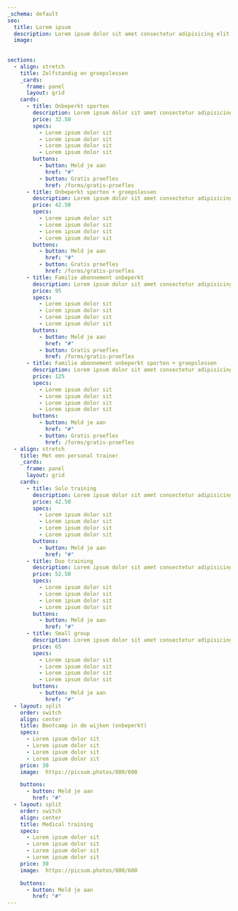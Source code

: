 ```yaml
---
_schema: default
seo:
  title: Lorem ipsum
  description: Lorem ipsum dolor sit amet consectetur adipisicing elit. Quisquam, quos.
  image:
  
    
sections:
  - align: stretch
    title: Zelfstandig en groepslessen
    _cards:
      frame: panel
      layout: grid
    cards:
      - title: Onbeperkt sporten
        description: Lorem ipsum dolor sit amet consectetur adipisicing elit. Quisquam, quos.
        price: 32.50
        specs:
          - Lorem ipsum dolor sit
          - Lorem ipsum dolor sit
          - Lorem ipsum dolor sit
          - Lorem ipsum dolor sit
        buttons:
          - button: Meld je aan
            href: "#"
          - button: Gratis proefles
            href: /forms/gratis-proefles
      - title: Onbeperkt sporten + groepslessen
        description: Lorem ipsum dolor sit amet consectetur adipisicing elit. Quisquam, quos.
        price: 42.50
        specs:
          - Lorem ipsum dolor sit
          - Lorem ipsum dolor sit
          - Lorem ipsum dolor sit
          - Lorem ipsum dolor sit
        buttons:
          - button: Meld je aan
            href: "#"
          - button: Gratis proefles
            href: /forms/gratis-proefles
      - title: Familie abonnement onbeperkt
        description: Lorem ipsum dolor sit amet consectetur adipisicing elit. Quisquam, quos.
        price: 95
        specs:
          - Lorem ipsum dolor sit
          - Lorem ipsum dolor sit
          - Lorem ipsum dolor sit
          - Lorem ipsum dolor sit
        buttons:
          - button: Meld je aan
            href: "#"
          - button: Gratis proefles
            href: /forms/gratis-proefles
      - title: Familie abonnement onbeperkt sporten + groepslessen
        description: Lorem ipsum dolor sit amet consectetur adipisicing elit. Quisquam, quos.
        price: 125
        specs:
          - Lorem ipsum dolor sit
          - Lorem ipsum dolor sit
          - Lorem ipsum dolor sit
          - Lorem ipsum dolor sit
        buttons:
          - button: Meld je aan
            href: "#"
          - button: Gratis proefles
            href: /forms/gratis-proefles
  - align: stretch
    title: Met een personal trainer
    _cards:
      frame: panel
      layout: grid
    cards:
      - title: Solo training
        description: Lorem ipsum dolor sit amet consectetur adipisicing elit. Quisquam, quos.
        price: 42.50
        specs:
          - Lorem ipsum dolor sit
          - Lorem ipsum dolor sit
          - Lorem ipsum dolor sit
          - Lorem ipsum dolor sit
        buttons:
          - button: Meld je aan
            href: "#"
      - title: Duo training
        description: Lorem ipsum dolor sit amet consectetur adipisicing elit. Quisquam, quos.
        price: 52.50
        specs:
          - Lorem ipsum dolor sit
          - Lorem ipsum dolor sit
          - Lorem ipsum dolor sit
          - Lorem ipsum dolor sit
        buttons:
          - button: Meld je aan
            href: "#"
      - title: Small group
        description: Lorem ipsum dolor sit amet consectetur adipisicing elit. Quisquam, quos.
        price: 65
        specs:
          - Lorem ipsum dolor sit
          - Lorem ipsum dolor sit
          - Lorem ipsum dolor sit
          - Lorem ipsum dolor sit
        buttons:
          - button: Meld je aan
            href: "#"
  - layout: split
    order: switch
    align: center
    title: Bootcamp in de wijken (onbeperkt)
    specs:
      - Lorem ipsum dolor sit
      - Lorem ipsum dolor sit
      - Lorem ipsum dolor sit
      - Lorem ipsum dolor sit 
    price: 30
    image:  https://picsum.photos/800/600

    buttons:
      - button: Meld je aan
        href: "#"
  - layout: split
    order: switch
    align: center
    title: Medical training
    specs:
      - Lorem ipsum dolor sit
      - Lorem ipsum dolor sit
      - Lorem ipsum dolor sit
      - Lorem ipsum dolor sit 
    price: 30
    image:  https://picsum.photos/800/600

    buttons:
      - button: Meld je aan
        href: "#"
---
```


